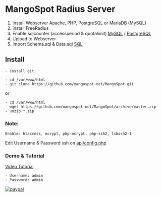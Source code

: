 # MangoSpot Radius Server
1. Install Webserver Apache, PHP, PostgreSQL or MariaDB (MySQL)
2. Install FreeRadius
3. Enable sqlcounter (accessperiod & quotalimit) [MySQL](https://github.com/mangospot-net/MangoSpot/tree/master/SQL/sqlcounter-mysql) / [PostgreSQL](https://github.com/mangospot-net/MangoSpot/tree/master/SQL/sqlcounter-postgresql)
4. Upload to Webserver
5. Import Schema.sql & Data.sql [SQL](https://github.com/mangospot-net/MangoSpot/tree/master/SQL)

## Install 
```
- install git
```
```
- cd /var/www/html
- git clone https://github.com/mangospot-net/MangoSpot.git
```
or
```
- cd /var/www/html
- wget https://github.com/mangospot-net/MangoSpot/archive/master.zip
- unzip *.zip
```
### Note:
```
Enable: htaccess, mcrypt, php-mcrypt, php-ssh2, libssh2-1
```
Edit Username & Password ssh on [api/config.php](https://github.com/mangospot-net/MangoSpot/blob/master/api/config.php)

### Demo & Tutorial
[Video Tutorial](https://www.youtube.com/watch?v=Df3jDXt7n3Y&list=PLBwbrrj11losuLh2W9t36YQmB9h0NG4Fc)
```
- Username: admin
- Password: admin
```
[![paypal](https://www.paypalobjects.com/en_US/i/btn/btn_donateCC_LG.gif)](https://www.paypal.com/cgi-bin/webscr?cmd=_s-xclick&hosted_button_id=8CRUEDLPLCFSQ)
